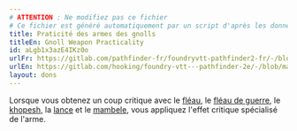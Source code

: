 ```yaml
---
# ATTENTION : Ne modifiez pas ce fichier
# Ce fichier est généré automatiquement par un script d'après les données du module Foundry VTT officiel et de sa traduction
title: Praticité des armes des gnolls
titleEn: Gnoll Weapon Practicality
id: aLgb1x3azE4IKz0o
urlFr: https://gitlab.com/pathfinder-fr/foundryvtt-pathfinder2-fr/-/blob/master/data/feats/aLgb1x3azE4IKz0o.htm
urlEn: https://gitlab.com/hooking/foundry-vtt---pathfinder-2e/-/blob/master/packs/data/feats.db/gnoll-weapon-practicality.json
layout: dons
---
```

Lorsque vous obtenez un coup critique avec le [fléau](../équipements/fléau.html), le [fléau de guerre](../équipements/fléau-de-guerre.html), le [khopesh](../équipements/khopesh.html), la [lance](../équipements/lance.html) et le [mambele](../équipements/mambele-hunga-munga.html), vous appliquez l'effet critique spécialisé de l'arme.
